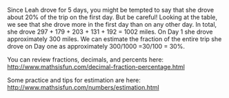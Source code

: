 Since Leah drove for 5 days, you might be tempted to say
that she drove about 20% of the trip on the first day. But be careful!
Looking at the table, we see that she drove more in the first day than
on any other day. In total, she drove 297 + 179 + 203 + 131 + 192 = 1002
miles. On Day 1 she drove approximately 300 miles. We can estimate the
fraction of the entire trip she drove on Day one as approximately
300/1000 =30/100 = 30%.

You can review fractions, decimals, and percents here:
<http://www.mathsisfun.com/decimal-fraction-percentage.html>

Some practice and tips for estimation are here:
<http://www.mathsisfun.com/numbers/estimation.html>

